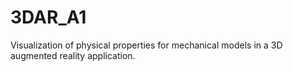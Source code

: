 # 3DAR_A1
  Visualization of physical properties for mechanical models in a 3D augmented reality application.
